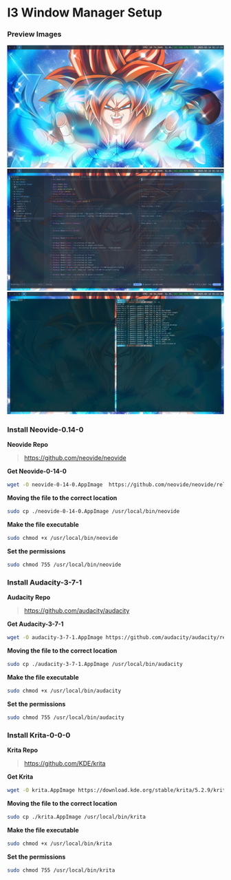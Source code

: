 # I3 Window Manager Setup

### Preview Images

![Alt-Text](./preview-images/desktop.png)
![Alt-Text](./preview-images/neovide.png)
![Alt-Text](./preview-images/gnome-terminal.png)

### Install Neovide-0.14-0

**Neovide Repo**
> https://github.com/neovide/neovide

**Get Neovide-0-14-0**
```sh
wget -O neovide-0-14-0.AppImage  https://github.com/neovide/neovide/releases/download/0.14.0/neovide.AppImage
```

**Moving the file to the correct location**
```sh
sudo cp ./neovide-0-14-0.AppImage /usr/local/bin/neovide
```

**Make the file executable**
```sh
sudo chmod +x /usr/local/bin/neovide
```

**Set the permissions**
```sh
sudo chmod 755 /usr/local/bin/neovide
```

### Install Audacity-3-7-1

**Audacity Repo**
> https://github.com/audacity/audacity

**Get Audacity-3-7-1**
```sh
wget -O audacity-3-7-1.AppImage https://github.com/audacity/audacity/releases/download/Audacity-3.7.1/audacity-linux-3.7.1-x64-22.04.AppImage
```

**Moving the file to the correct location**
```sh
sudo cp ./audacity-3-7-1.AppImage /usr/local/bin/audacity
```

**Make the file executable**
```sh
sudo chmod +x /usr/local/bin/audacity
```

**Set the permissions**
```sh
sudo chmod 755 /usr/local/bin/audacity
```

### Install Krita-0-0-0

**Krita Repo**
> https://github.com/KDE/krita

**Get Krita**
```sh
wget -O krita.AppImage https://download.kde.org/stable/krita/5.2.9/krita-5.2.9-x86_64.AppImage
```

**Moving the file to the correct location**
```sh
sudo cp ./krita.AppImage /usr/local/bin/krita
```

**Make the file executable**
```sh
sudo chmod +x /usr/local/bin/krita
```

**Set the permissions**
```sh
sudo chmod 755 /usr/local/bin/krita
```
